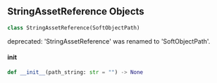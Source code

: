 ## StringAssetReference Objects

```python
class StringAssetReference(SoftObjectPath)
```

deprecated: 'StringAssetReference' was renamed to 'SoftObjectPath'.

<a id="unreal.StringAssetReference.__init__"></a>

#### __init__

```python
def __init__(path_string: str = "") -> None
```

<a id="unreal.AssetData"></a>